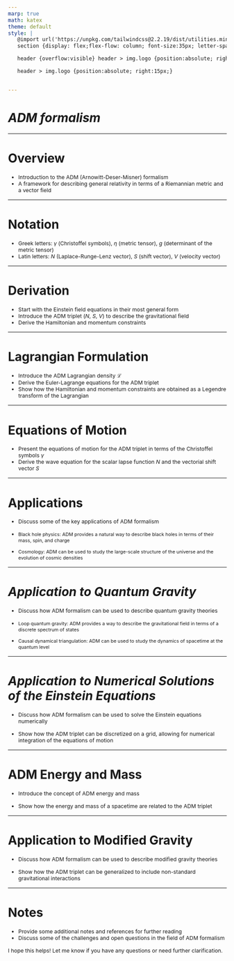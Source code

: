 ```yaml
---
marp: true
math: katex
theme: default
style: |
   @import url('https://unpkg.com/tailwindcss@2.2.19/dist/utilities.min.css');
   section {display: flex;flex-flow: column; font-size:35px; letter-spacing:1.4px;}

   header {overflow:visible} header > img.logo {position:absolute; right:15px;}

   header > img.logo {position:absolute; right:15px;}


---
```

<!-- backgroundColor: #818285 -->
<!-- _class: lead -->

 # _ADM formalism_

---
<style scoped>p,li {font-size:0.92em}</style>

 # Overview

- Introduction to the ADM (Arnowitt-Deser-Misner) formalism
- A framework for describing general relativity in terms of a Riemannian metric and a vector field

---
<style scoped>p,li {font-size:0.92em}</style>

 # Notation

- Greek letters: $\gamma$ (Christoffel symbols), $\eta$ (metric tensor), $g$ (determinant of the metric tensor)
- Latin letters: $N$ (Laplace-Runge-Lenz vector), $S$ (shift vector), $V$ (velocity vector)

---
<style scoped>p,li {font-size:0.88em}</style>

 # Derivation
- Start with the Einstein field equations in their most general form
- Introduce the ADM triplet ($N$, $S$, $V$) to describe the gravitational field
- Derive the Hamiltonian and momentum constraints


---
<style scoped>p,li {font-size:0.88em}</style>

 # Lagrangian Formulation
- Introduce the ADM Lagrangian density $\mathcal{L}$
- Derive the Euler-Lagrange equations for the ADM triplet
- Show how the Hamiltonian and momentum constraints are obtained as a Legendre transform of the Lagrangian


---
<style scoped>p,li {font-size:0.92em}</style>

 # Equations of Motion

- Present the equations of motion for the ADM triplet in terms of the Christoffel symbols $\gamma$
- Derive the wave equation for the scalar lapse function $N$ and the vectorial shift vector $S$

---
<style scoped>p,li {font-size:0.88em}</style>

 # Applications

- Discuss some of the key applications of ADM formalism

+ Black hole physics: ADM provides a natural way to describe black holes in terms of their mass, spin, and charge

+ Cosmology: ADM can be used to study the large-scale structure of the universe and the evolution of cosmic densities

---
<style scoped>p,li {font-size:0.88em}</style>

 # _Application to Quantum Gravity_

- Discuss how ADM formalism can be used to describe quantum gravity theories

+ Loop quantum gravity: ADM provides a way to describe the gravitational field in terms of a discrete spectrum of states

+ Causal dynamical triangulation: ADM can be used to study the dynamics of spacetime at the quantum level

---
<style scoped>p,li {font-size:0.92em}</style>

 # _Application to Numerical Solutions of the Einstein Equations_

- Discuss how ADM formalism can be used to solve the Einstein equations numerically

+ Show how the ADM triplet can be discretized on a grid, allowing for numerical integration of the equations of motion

---
<style scoped>p,li {font-size:0.92em}</style>

 # ADM Energy and Mass

- Introduce the concept of ADM energy and mass

+ Show how the energy and mass of a spacetime are related to the ADM triplet

---
<style scoped>p,li {font-size:0.92em}</style>

 # Application to Modified Gravity

- Discuss how ADM formalism can be used to describe modified gravity theories

+ Show how the ADM triplet can be generalized to include non-standard gravitational interactions

---
<style scoped>p,li {font-size:0.88em}</style>

 # **Notes**
- Provide some additional notes and references for further reading
- Discuss some of the challenges and open questions in the field of ADM formalism

I hope this helps! Let me know if you have any questions or need further clarification.
